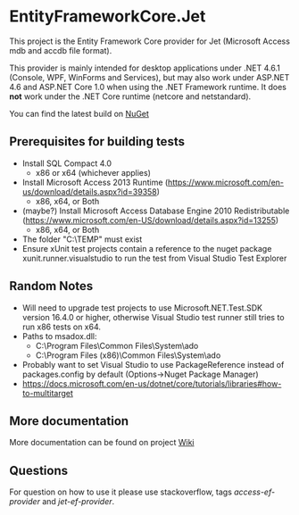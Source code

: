 # EntityFrameworkCore.Jet
This project is the Entity Framework Core provider for Jet (Microsoft Access mdb and accdb file format).

This provider is mainly intended for desktop applications under .NET 4.6.1 (Console, WPF, WinForms and Services), but 
may also work under ASP.NET 4.6 and ASP.NET Core 1.0 when using the .NET Framework runtime. It does **not** work under 
the .NET Core runtime (netcore and netstandard).

You can find the latest build on [NuGet](https://www.nuget.org/packages/EntityFrameworkCore.Jet/)

## Prerequisites for building tests
- Install SQL Compact 4.0
  - x86 or x64 (whichever applies)
- Install Microsoft Access 2013 Runtime (https://www.microsoft.com/en-us/download/details.aspx?id=39358)
  - x86, x64, or Both
- (maybe?) Install Microsoft Access Database Engine 2010 Redistributable (https://www.microsoft.com/en-US/download/details.aspx?id=13255)
  - x86, x64, or Both
- The folder "C:\TEMP" must exist
- Ensure xUnit test projects contain a reference to the nuget package xunit.runner.visualstudio to run the test from Visual Studio Test Explorer

## Random Notes
- Will need to upgrade test projects to use Microsoft.NET.Test.SDK version 16.4.0 or higher, otherwise Visual Studio test runner still tries to run x86 tests on x64.
- Paths to msadox.dll:
    - C:\Program Files\Common Files\System\ado
    - C:\Program Files (x86)\Common Files\System\ado
- Probably want to set Visual Studio to use PackageReference instead of packages.config by default (Options->Nuget Package Manager)
- https://docs.microsoft.com/en-us/dotnet/core/tutorials/libraries#how-to-multitarget

## More documentation
More documentation can be found on project [Wiki](https://www.github.com/bubibubi/EntityFrameworkCore.Jet/wiki)

## Questions 
For question on how to use it please use stackoverflow, tags _access-ef-provider_ and _jet-ef-provider_.

